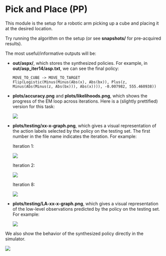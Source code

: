 <link rel="stylesheet" href="https://cdnjs.cloudflare.com/ajax/libs/font-awesome/6.0.0-beta3/css/all.min.css">
<link rel="stylesheet" type="text/css" href="../assets/style.css">

# Pick and Place (PP)

This module is the setup for a robotic arm picking up a cube and placing it at the desired location.

Try running the algorithm on the setup (or see **snapshots/** for pre-acquired results).

The most useful/informative outputs will be:
- **out/aspx/**, which stores the synthesized policies. For example, in **out/asp_iter14/asp.txt**, we can see the final policy:
    ```
    MOVE_TO_CUBE -> MOVE_TO_TARGET
    Flip(Logistic(Minus(Minus(Abs(x), Abs(bx)), Plus(z, Minus(Abs(Minus(z, Abs(bx))), Abs(x)))), -0.007982, 555.460938))
    ```

- **plots/accuracy.png** and **plots/likelihoods.png**, which shows the progress of the EM loop across iterations. Here is a (slightly prettified) version for this task:

    ![](snapshots/example_snapshot/plots/accuracy-alt.png)

- **plots/testing/xx-x-graph.png**, which gives a visual representation of the action labels selected by the policy on the testing set. The first number in the file name indicates the iteration. For example:

    Iteration 1:

    ![](snapshots/example_snapshot/plots/1-1-graph.png)

    Iteration 2:

    ![](snapshots/example_snapshot/plots/2-1-graph.png)

    Iteration 8:

    ![](snapshots/example_snapshot/plots/8-1-graph.png)

- **plots/testing/LA-xx-x-graph.png**, which gives a visual representation of the low-level observations predicted by the policy on the testing set. For example:

    ![](snapshots/example_snapshot/plots/LA-8-2-graph.png)

We also show the behavior of the synthesized policy directly in the simulator.

![](snapshots/example_snapshot/plunder.gif)